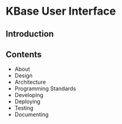 # KBase User Interface

## Introduction

## Contents

- About
- Design
- Architecture
- Programming Standards
- Developing
- Deploying
- Testing
- Documenting
